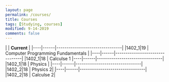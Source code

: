 ```yaml
---
layout: page
permalink: /courses/
title: Courses
tags: [Studying, courses]
modified: 9-14-2019
comments: false
---
```



|           | **Current**                    |
|----|------|--------------------------------|
|1402_1|19  | Computer Programming Fundamentals      |
|----|------|--------------------------------|
|1402_1|18  | Calculse 1
|----|------|--------------------------------|
|1402_1|18  | Physics  |
|----|------|--------------------------------|
|1402_2|18  |  Physics 2|
|----|------|--------------------------------|
|1402_2|18  | Calculse 2|



